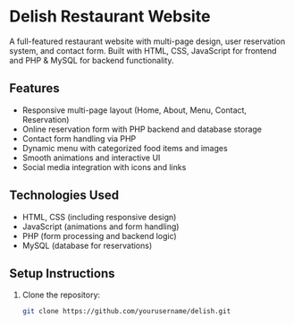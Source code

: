 # Delish Restaurant Website

A full-featured restaurant website with multi-page design, user reservation system, and contact form. Built with HTML, CSS, JavaScript for frontend and PHP & MySQL for backend functionality.

## Features

- Responsive multi-page layout (Home, About, Menu, Contact, Reservation)  
- Online reservation form with PHP backend and database storage  
- Contact form handling via PHP  
- Dynamic menu with categorized food items and images  
- Smooth animations and interactive UI  
- Social media integration with icons and links  

## Technologies Used

- HTML, CSS (including responsive design)  
- JavaScript (animations and form handling)  
- PHP (form processing and backend logic)  
- MySQL (database for reservations)  

## Setup Instructions

1. Clone the repository:
   ```bash
   git clone https://github.com/yourusername/delish.git
